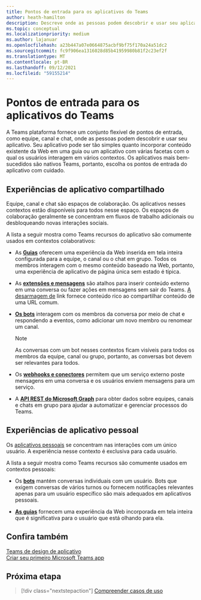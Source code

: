 ```yaml
---
title: Pontos de entrada para os aplicativos do Teams
author: heath-hamilton
description: Descreve onde as pessoas podem descobrir e usar seu aplicativo no Teams.
ms.topic: conceptual
ms.localizationpriority: medium
ms.author: lajanuar
ms.openlocfilehash: a23b447a07e0664875acbf9bf75f170a24a51dc2
ms.sourcegitcommit: fc9f906ea1316028d85b41959980b81f2c23ef2f
ms.translationtype: MT
ms.contentlocale: pt-BR
ms.lasthandoff: 09/12/2021
ms.locfileid: "59155214"
---
```

# <a name="entry-points-for-teams-apps"></a>Pontos de entrada para os aplicativos do Teams

A Teams plataforma fornece um conjunto flexível de pontos de entrada, como equipe, canal e chat, onde as pessoas podem descobrir e usar seu aplicativo. Seu aplicativo pode ser tão simples quanto incorporar conteúdo existente da Web em uma guia ou um aplicativo com várias facetas com o qual os usuários interagem em vários contextos.
Os aplicativos mais bem-sucedidos são nativos Teams, portanto, escolha os pontos de entrada do aplicativo com cuidado.

## <a name="shared-app-experiences"></a>Experiências de aplicativo compartilhado

Equipe, canal e chat são espaços de colaboração. Os aplicativos nesses contextos estão disponíveis para todos nesse espaço. Os espaços de colaboração geralmente se concentram em fluxos de trabalho adicionais ou desbloqueando novas interações sociais.

A lista a seguir mostra como Teams recursos do aplicativo são comumente usados em contextos colaborativos:

* As [**Guias**](~/tabs/what-are-tabs.md) oferecem uma experiência da Web inserida em tela inteira configurada para a equipe, o canal ou o chat em grupo. Todos os membros interagem com o mesmo conteúdo baseado na Web, portanto, uma experiência de aplicativo de página única sem estado é típica.

* As [**extensões e mensagens**](~/messaging-extensions/what-are-messaging-extensions.md) são atalhos para inserir conteúdo externo em uma conversa ou fazer ações em mensagens sem sair do Teams. [A desarmagem de](~/messaging-extensions/how-to/link-unfurling.md) link fornece conteúdo rico ao compartilhar conteúdo de uma URL comum.

* [**Os bots**](~/bots/what-are-bots.md) interagem com os membros da conversa por meio de chat e respondendo a eventos, como adicionar um novo membro ou renomear um canal. 
   > [!NOTE]
   > As conversas com um bot nesses contextos ficam visíveis para todos os membros da equipe, canal ou grupo, portanto, as conversas bot devem ser relevantes para todos.

* Os [**webhooks e conectores**](~/webhooks-and-connectors/what-are-webhooks-and-connectors.md) permitem que um serviço externo poste mensagens em uma conversa e os usuários enviem mensagens para um serviço.

* A [**API REST do Microsoft Graph**](/graph/teams-concept-overview) para obter dados sobre equipes, canais e chats em grupo para ajudar a automatizar e gerenciar processos do Teams.

## <a name="personal-app-experiences"></a>Experiências de aplicativo pessoal

Os [aplicativos pessoais](../concepts/design/personal-apps.md) se concentram nas interações com um único usuário. A experiência nesse contexto é exclusiva para cada usuário.

A lista a seguir mostra como Teams recursos são comumente usados em contextos pessoais:

* Os [**bots**](~/bots/what-are-bots.md) mantém conversas individuais com um usuário. Bots que exigem conversas de vários turnos ou fornecem notificações relevantes apenas para um usuário específico são mais adequados em aplicativos pessoais.

* [**As guias**](~/tabs/what-are-tabs.md) fornecem uma experiência da Web incorporada em tela inteira que é significativa para o usuário que está olhando para ela.

## <a name="see-also"></a>Confira também

[Teams de design de aplicativo](../concepts/design/design-teams-app-overview.md) <br>
[Criar seu primeiro Microsoft Teams app](../build-your-first-app/build-first-app-overview.md)

## <a name="next-step"></a>Próxima etapa

> [!div class="nextstepaction"]
> [Compreender casos de uso](../concepts/design/understand-use-cases.md)
